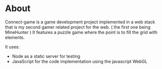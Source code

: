 # About
Connect-game is a game development project implemented in a web stack that is my second 
gamer related project for the web. ( the first one being MineHunter )
It features a puzzle game where the point is to fill the grid with elements.

It uses:
 - Node as a static server for testing
 - JavaScript for the code implementation using the javascript WebGL